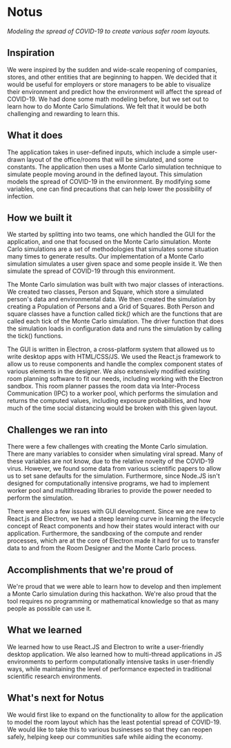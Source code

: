 # Notus
*Modeling the spread of COVID-19 to create various safer room layouts.*

## Inspiration

We were inspired by the sudden and wide-scale reopening of companies, stores, and other entities that are beginning to happen. We decided that it would be useful for employers or store managers to be able to visualize their environment and predict how the environment will affect the spread of COVID-19. We had done some math modeling before, but we set out to learn how to do Monte Carlo Simulations. We felt that it would be both challenging and rewarding to learn this.
## What it does

The application takes in user-defined inputs, which include a simple user-drawn layout of the office/rooms that will be simulated, and some constants. The application then uses a Monte Carlo simulation technique to simulate people moving around in the defined layout. This simulation models the spread of COVID-19 in the environment. By modifying some variables, one can find precautions that can help lower the possibility of infection. 
## How we built it

We started by splitting into two teams, one which handled the GUI for the application, and one that focused on the Monte Carlo simulation.  Monte Carlo simulations are a set of methodologies that simulates some situation many times to generate results. Our implementation of a Monte Carlo simulation simulates a user given space and some people inside it. We then simulate the spread of COVID-19 through this environment.

The Monte Carlo simulation was built with two major classes of interactions. We created two classes, Person and Square, which store a simulated person's data and environmental data. We then created the simulation by creating a Population of Persons and a Grid of Squares. Both Person and square classes have a function called _tick()_ which are the functions that are called each tick of the Monte Carlo simulation. The driver function that does the simulation loads in configuration data and runs the simulation by calling the tick() functions. 

The GUI is written in Electron, a cross-platform system that allowed us to write desktop apps with HTML/CSS/JS. We used the React.js framework to allow us to reuse components and handle the complex component states of various elements in the designer. We also extensively modified existing room planning software to fit our needs, including working with the Electron sandbox. This room planner passes the room data via Inter-Process Communication (IPC) to a worker pool, which performs the simulation and returns the computed values, including exposure probabilities, and how much of the time social distancing would be broken with this given layout. 

## Challenges we ran into

There were a few challenges with creating the Monte Carlo simulation. There are many variables to consider when simulating viral spread. Many of these variables are not know, due to the relative novelty of the COVID-19 virus. However, we found some data from various scientific papers to allow us to set sane defaults for the simulation. Furthermore, since Node.JS isn't designed for computationally intensive programs, we had to implement worker pool and multithreading libraries to provide the power needed to perform the simulation.

There were also a few issues with GUI development. Since we are new to React.js and Electron, we had a steep learning curve in learning the lifecycle concept of React components and how their states would interact with our application. Furthermore, the sandboxing of the compute and render processes, which are at the core of Electron made it hard for us to transfer data to and from the Room Designer and the Monte Carlo process. 
## Accomplishments that we're proud of

We're proud that we were able to learn how to develop and then implement a Monte Carlo simulation during this hackathon. We're also proud that the tool requires no programming or mathematical knowledge so that as many people as possible can use it. 
## What we learned

We learned how to use React.JS and Electron to write a user-friendly desktop application. We also learned how to multi-thread applications in JS environments to perform computationally intensive tasks in user-friendly ways, while maintaining the level of performance expected in traditional scientific research environments. 

## What's next for Notus

We would first like to expand on the functionality to allow for the application to model the room layout which has the least potential spread of COVID-19. We would like to take this to various businesses so that they can reopen safely, helping keep our communities safe while aiding the economy. 

